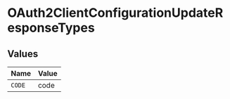 # OAuth2ClientConfigurationUpdateResponseTypes


## Values

| Name   | Value  |
| ------ | ------ |
| `CODE` | code   |